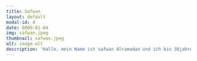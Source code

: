 ```yaml
---
title: Safwan
layout: default
modal-id: 4
date: 0000-01-04
img: safwan.jpeg
thumbnail: safwan.jpeg
alt: image-alt
description: 'Hallo, mein Name ist safwan Alramadan und ich bin 38jahre alt. Ich komme aus Syrien und Lebe seit 2014 in Deutschland in meinem Heimatland habe ich als bauer gearbeitet, hier in Deutschland arbeite ich in einer Backstube . Ich bin seit 2017 bei Townbee und zwar weil weil es Spaß macht an der Natur zu arbeiten und sich mit Leuten zu unterhalten. An Townbee gefällt es mir weil es andere natur ist und Spaß macht was neues zu entdecken'
---
```

